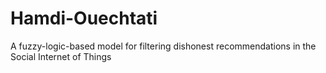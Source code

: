 # Hamdi-Ouechtati
A fuzzy-logic-based model  for filtering dishonest recommendations in the Social Internet of Things
